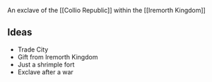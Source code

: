 An exclave of the [[Collio Republic]] within the [[Iremorth Kingdom]]

## Ideas
- Trade City
- Gift from Iremorth Kingdom
- Just a shrimple fort
- Exclave after a war
